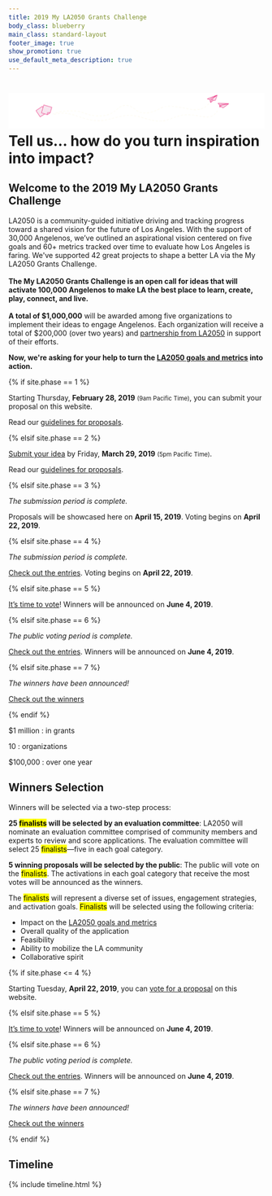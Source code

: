 ```yaml
---
title: 2019 My LA2050 Grants Challenge
body_class: blueberry
main_class: standard-layout
footer_image: true
show_promotion: true
use_default_meta_description: true
---
```


<h1>
  <img src="/assets/images/city-strawberry.svg" alt="" />
  Tell us… <span class="avoid-break">how do you turn</span> <span class="avoid-break"><strong>inspiration</strong> into <strong>impact</strong>?</span>
</h1>

<h2>
  Welcome to the
  <span class="avoid-break">2019 My LA2050</span>
  <span class="avoid-break">Grants Challenge</span>
</h2>

LA2050 is a community-guided initiative driving and tracking progress toward a shared vision for the future of Los Angeles. With the support of 30,000 Angelenos, we’ve outlined an aspirational vision centered on five goals and 60+ metrics tracked over time to evaluate how Los Angeles is faring. We've supported 42 great projects to shape a better LA via the My LA2050 Grants Challenge.<br /><br /><strong>The My LA2050 Grants Challenge is an open call for ideas that will activate 100,000 Angelenos to make LA the best place to learn, create, play, connect, and live.<br /><br />A total of $1,000,000</strong> will be awarded among five organizations to implement their ideas to engage Angelenos. Each organization will receive a total of $200,000 (over two years) and [partnership from LA2050](/about/#la2050-partnership) in support of their efforts.

<strong>Now, we're asking for your help to turn the [LA2050 goals and metrics](/about/#goals) into action.</strong>

{% if site.phase == 1 %}

Starting Thursday, <strong>February 28, 2019</strong> <small>(9am Pacific Time)</small>, you can submit your proposal on this website.

Read our <a href="/submit/#guidelines">guidelines for proposals</a>.

{% elsif site.phase == 2 %}

<a href="{{ site.submission_url }}">Submit your idea</a> by Friday, **March 29, 2019** <small>(5pm Pacific Time)</small>.

Read our <a href="/submit/#guidelines">guidelines for proposals</a>.

{% elsif site.phase == 3 %}

<p>
  <em>The submission period is complete.</em>
</p>
<p>
  Proposals will be showcased here on <strong>April 15, 2019</strong>. 
  Voting begins on
  <span class="avoid-break">
    <strong>April 22, 2019</strong>.
  </span>
</p>

{% elsif site.phase == 4 %}

<p>
  <em>The submission period is complete.</em>
</p>
<p>
  <a href="/entries/">Check out the entries</a>.
  Voting begins on
  <span class="avoid-break">
    <strong>April 22, 2019</strong>.
  </span>
</p>

{% elsif site.phase == 5 %}

<p>
  <a href="{{ site.vote_url }}">It’s time to vote</a>!
  Winners will be announced on 
  <span class="avoid-break">
    <strong>June 4, 2019</strong>.
  </span>
</p>

{% elsif site.phase == 6 %}

<p>
  <em>The public voting period is complete.</em>
</p>
<p>
  <a href="/entries/">Check out the entries</a>.
  Winners will be announced on 
  <span class="avoid-break">
    <strong>June 4, 2019</strong>.
  </span>
</p>

{% elsif site.phase == 7 %}

<p><em>The winners have been announced!</em></p>
<p><a href="/winners/">Check out the winners</a></p>

{% endif %}

<div class="numbers" markdown="1">
$1 million
: in grants

10
: organizations

$100,000
: over one year
</div>


<section class="standard-section"><div markdown="1">

</div></section>


<!-- 
<div class="application-process">
<div>
    <h4 id="application-process">Application Process</h4>

    <ol>
      <li>Submit proposal</li>
      <li>Moderation period</li>
      <li>Proposals on website</li>
    </ol>

    <h4 id="voting-process">Voting Process</h4>

    <ol>
      <li>Vote on entries</li>
      <li>Winners announced</li>
    </ol>
  </div>
</div> -->


## Winners Selection

Winners will be selected via a two-step process:

**25 <mark>finalists</mark> will be selected by an evaluation committee**: LA2050 will nominate an evaluation committee comprised of community members and experts to review and score applications. The evaluation committee will select 25 <mark>finalists</mark>—five in each goal category.

**5 winning proposals will be selected by the public**: The public will vote on the <mark>finalists</mark>. The activations in each goal category that receive the most votes will be announced as the winners.

The <mark>finalists</mark> will represent a diverse set of issues, engagement strategies, and activation goals. <mark>Finalists</mark> will be selected using the following criteria:

* Impact on the [LA2050 goals and metrics](/about/#goals)
* Overall quality of the application
* Feasibility
* Ability to mobilize the LA community
* Collaborative spirit

{% if site.phase <= 4 %}

Starting Tuesday, <strong>April 22, 2019</strong>, you can [vote for a proposal](/vote/) on this website.

{% elsif site.phase == 5 %}

<p>
  <a href="/vote/">It’s time to vote</a>!
  Winners will be announced on 
  <span class="avoid-break">
    <strong>June 4, 2019</strong>.
  </span>
</p>

{% elsif site.phase == 6 %}

<p>
  <em>The public voting period is complete.</em>
</p>
<p>
  <a href="/entries/">Check out the entries</a>.
  Winners will be announced on 
  <span class="avoid-break">
    <strong>June 4, 2019</strong>.
  </span>
</p>

{% elsif site.phase == 7 %}

<p><em>The winners have been announced!</em></p>
<p><a href="/winners/">Check out the winners</a></p>

{% endif %}


<section class="standard-section timeline" id="dates"><div markdown="1">

<h2 class="hidden-but-accessible">Timeline</h2>

{% include timeline.html %}


</div></section>

